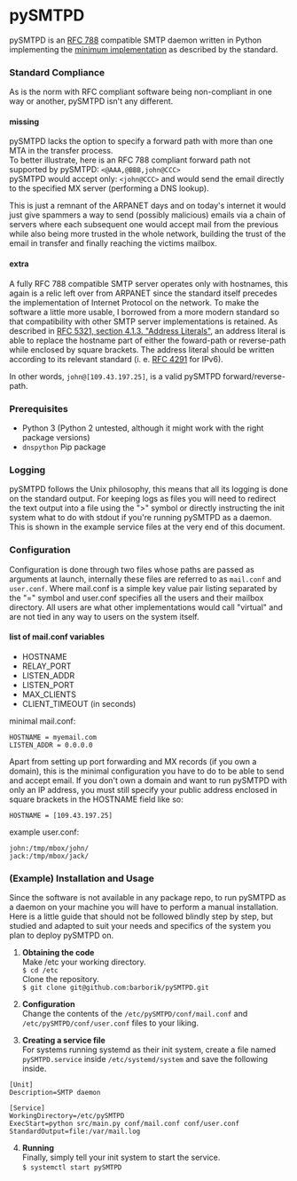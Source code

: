# pySMTPD
pySMTPD is an [RFC 788](https://datatracker.ietf.org/doc/html/rfc788) compatible SMTP daemon written in Python implementing the [minimum implementation](https://www.rfc-editor.org/rfc/rfc788.html#page-35) as described by the standard.

### Standard Compliance
As is the norm with RFC compliant software being non-compliant in one way or another, pySMTPD isn't any different.

#### missing
pySMTPD lacks the option to specify a forward path with more than one MTA in the transfer process.  
To better illustrate, here is an RFC 788 compliant forward path not supported by pySMTPD: ```<@AAA,@BBB,john@CCC>```  
pySMTPD would accept only: ```<john@CCC>``` and would send the email directly to the specified MX server (performing a DNS lookup).

This is just a remnant of the ARPANET days and on today's internet it would just give spammers a way to send (possibly malicious) emails via a chain of servers where each subsequent one would accept mail from the previous while also being more trusted in the whole network, building the trust of the email in transfer and finally reaching the victims mailbox.

#### extra
A fully RFC 788 compatible SMTP server operates only with hostnames, this again is a relic left over from ARPANET since the standard itself precedes the implementation of Internet Protocol on the network. To make the software a little more usable, I borrowed from a more modern standard so that compatibility with other SMTP server implementations is retained. As described in [RFC 5321, section 4.1.3. "Address Literals"](https://www.rfc-editor.org/rfc/rfc5321.html#section-4.1.3), an address literal is able to replace the hostname part of either the foward-path or reverse-path while enclosed by square brackets.
The address literal should be written according to its relevant standard (i. e. [RFC 4291](https://www.rfc-editor.org/rfc/rfc4291.html) for IPv6).  

In other words, ```john@[109.43.197.25]```, is a valid pySMTPD forward/reverse-path.

### Prerequisites

- Python 3 (Python 2 untested, although it might work with the right package versions)
- ```dnspython``` Pip package

### Logging
pySMTPD follows the Unix philosophy, this means that all its logging is done on the standard output. For keeping logs as files you will need to redirect the text output into a file using the ">" symbol or directly instructing the init system what to do with stdout if you're running pySMTPD as a daemon. This is shown in the example service files at the very end of this document.

### Configuration
Configuration is done through two files whose paths are passed as arguments at launch, internally these files are referred to as ```mail.conf``` and ```user.conf```. Where mail.conf is a simple key value pair listing separated by the "=" symbol and user.conf specifies all the users and their mailbox directory. All users are what other implementations would call "virtual" and are not tied in any way to users on the system itself.  

#### list of mail.conf variables
- HOSTNAME
- RELAY_PORT
- LISTEN_ADDR
- LISTEN_PORT
- MAX_CLIENTS
- CLIENT_TIMEOUT (in seconds)

minimal mail.conf:
```
HOSTNAME = myemail.com
LISTEN_ADDR = 0.0.0.0
```
Apart from setting up port forwarding and MX records (if you own a domain), this is the minimal configuration you have to do to be able to send and accept email. If you don't own a domain and want to run pySMTPD with only an IP address, you must still specify your public address enclosed in square brackets in the HOSTNAME field like so:
```
HOSTNAME = [109.43.197.25]
```

example user.conf:
```
john:/tmp/mbox/john/
jack:/tmp/mbox/jack/
```

### (Example) Installation and Usage
Since the software is not available in any package repo, to run pySMTPD as a daemon on your machine you will have to perform a manual installation. Here is a little guide that should not be followed blindly step by step, but studied and adapted to suit your needs and specifics of the system you plan to deploy pySMTPD on.

1. **Obtaining the code**  
Make /etc your working directory.  
```$ cd /etc```  
Clone the repository.  
```$ git clone git@github.com:barborik/pySMTPD.git```

2. **Configuration**  
Change the contents of the ```/etc/pySMTPD/conf/mail.conf``` and ```/etc/pySMTPD/conf/user.conf``` files to your liking.

3. **Creating a service file**  
For systems running systemd as their init system, create a file named ```pySMTPD.service``` inside ```/etc/systemd/system``` and save the following inside.
```
[Unit]
Description=SMTP daemon

[Service]
WorkingDirectory=/etc/pySMTPD
ExecStart=python src/main.py conf/mail.conf conf/user.conf
StandardOutput=file:/var/mail.log
```

4. **Running**  
Finally, simply tell your init system to start the service.  
```$ systemctl start pySMTPD```